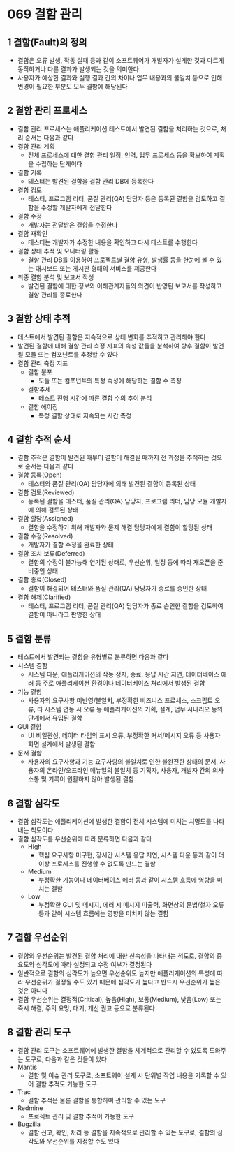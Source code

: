 # 069 결함 관리

## 1 결함(Fault)의 정의

- 결함은 오류 발생, 작동 실패 등과 같이 소프트웨어가 개발자가 설계한 것과 다르게 동작하거나 다른 결과가 발생되는 것을 의미한다
- 사용자가 예상한 결과와 실행 결과 간의 차이나 업무 내용과의 불일치 등으로 인해 변경이 필요한 부분도 모두 결함에 해당된다



## 2 결함 관리 프로세스

- 결함 관리 프로세스는 애플리케이션 테스트에서 발견된 결함을 처리하는 것으로, 처리 순서는 다음과 같다
- 결함 관리 계획
  - 전체 프로세스에 대한 결함 관리 일정, 인력, 업무 프로세스 등을 확보하여 계획을 수립하는 단계이다
- 결함 기록
  - 테스터는 발견된 결함을 결함 관리 DB에 등록한다
- 결함 검토
  - 테스터, 프로그램 리더, 품질 관리(QA) 담당자 등은 등록된 결함을 검토하고 결함을 수정할 개발자에게 전달한다
- 결함 수정
  - 개발자는 전달받은 결함을 수정한다
- 결함 재확인
  - 테스터는 개발자가 수정한 내용을 확인하고 다시 테스트를 수행한다
- 결함 상태 추적 및 모니터링 활동
  - 결함 관리 DB를 이용하여 프로젝트별 결함 유형, 발생률 등을 한눈에 볼 수 있는 대시보드 또는 게시판 형태의 서비스를 제공한다
- 최종 결함 분석 및 보고서 작성
  - 발견된 결함에 대한 정보와 이해관계자들의 의견이 반영된 보고서를 작성하고 결함 관리를 종료한다



## 3 결함 상태 추적

- 테스트에서 발견된 결함은 지속적으로 상태 변화를 추적하고 관리해야 한다
- 발견된 결함에 대해 결함 관리 측정 지표의 속성 값들을 분석하여 향후 결함이 발견될 모듈 또는 컴포넌트를 추정할 수 있다
- 결함 관리 측정 지표
  - 결함 분포
    - 모듈 또는 컴포넌트의 특정 속성에 해당하는 결함 수 측정
  - 결함추세
    - 테스트 진행 시간에 따른 결함 수의 추이 분석
  - 결함 에이징
    - 특정 결함 상태로 지속되는 시간 측정



## 4 결함 추적 순서

- 결함 추적은 결함이 발견된 때부터 결함이 해결될 때까지 전 과정을 추적하는 것으로 순서는 다음과 같다
- 결함 등록(Open)
  - 테스터와 품질 관리(QA) 담당자에 의해 발견된 결함이 등록된 상태
- 결함 검토(Reviewed)
  - 등록된 결함을 테스터, 품질 관리(QA) 담당자, 프로그램 리더, 담당 모듈 개발자에 의해 검토된 상태
- 결함 할당(Assigned)
  - 결함을 수정하기 위해 개발자와 문제 해결 담당자에게 결함이 할당된 상태
- 결함 수정(Resolved)
  - 개발자가 결함 수정을 완료한 상태
- 결함 조치 보류(Deferred)
  - 결함의 수정이 불가능해 연기된 상태로, 우선순위, 일정 등에 따라 재오픈을 준비중인 상태
- 결함 종료(Closed)
  - 결함이 해결되어 테스터와 품질 관리(QA) 담당자가 종료를 승인한 상태
- 결함 해제(Clarified)
  - 테스터, 프로그램 리더, 품질 관리(QA) 담당자가 종료 슨인한 결함을 검토하여 결함이 아니라고 판명한 상태



## 5 결함 분류

- 테스트에서 발견되는 결함을 유형별로 분류하면 다음과 같다
- 시스템 결함
  - 시스템 다운, 애플리케이션의 작동 정지, 종료, 응답 시간 지연, 데이터베이스 에러 등 주로 애플리케이션 환경이나 데이터베이스 처리에서 발생된 결함
- 기능 결함
  - 사용자의 요구사항 미반영/불일치, 부정확한 비즈니스 프로세스, 스크립트 오류, 타 시스템 연동 시 오류 등 애플리케이션의 기획, 설계, 업무 시나리오 등의 단계에서 유입된 결함
- GUI 결함
  - UI 비일관성, 데이터 타입의 표시 오류, 부정확한 커서/메시지 오류 등 사용자 화면 설계에서 발생된 결함
- 문서 결함
  - 사용자의 요구사항과 기능 요구사항의 불일치로 인한 불완전한 상태의 문서, 사용자의 온라인/오프라인 매뉴얼의 불일치 등 기획자, 사용자, 개발자 간의 의사소통 및 기록이 원활하지 않아 발생된 결함



## 6 결함 심각도

- 결함 심각도는 애플리케이션에 발생한 결함이 전체 시스템에 미치는 치명도를 나타내는 척도이다
- 결함 심각도를 우선순위에 따라 분류하면 다음과 같다
  - High
    - 핵심 요구사항 미구현, 장시간 시스템 응답 지연, 시스템 다운 등과 같이 더 이상 프로세스를 진행할 수 없도록 만드는 결함
  - Medium
    - 부정확한 기능이나 데이터베이스 에러 등과 같이 시스템 흐름에 영향을 미치는 결함
  - Low
    - 부정확한 GUI 및 메시지, 에러 시 메시지 미출력, 화면상의 문법/철자 오류 등과 같이 시스템 흐름에는 영향을 미치지 않는 결함



## 7 결함 우선순위

- 결함의 우선순위는 발견된 결함 처리에 대한 신속성을 나타내는 척도로, 결함의 중요도와 심각도에 따라 설정되고 수정 여부가 결정된다
- 일반적으로 결함의 심각도가 높으면 우선순위도 높지만 애플리케이션의 특성에 따라 우선순위가 결정될 수도 있기 때문에 심각도가 높다고 반드시 우선순위가 높은 것은 아니다
- 결함 우선순위는 결정적(Critical), 높음(High), 보통(Medium), 낮음(Low) 또는 즉시 해결, 주의 요망, 대기, 개선 권고 등으로 분류된다



## 8 결함 관리 도구

- 결함 관리 도구는 소프트웨어에 발생한 결함을 체계적으로 관리할 수 있도록 도와주는 도구로, 다음과 같은 것들이 있다
- Mantis
  - 결함 및 이슈 관리 도구로, 소프트웨어 설계 시 단위별 작업 내용을 기록할 수 있어 결함 추적도 가능한 도구
- Trac
  - 결함 추적은 물론 결함을 통합하여 관리할 수 있는 도구
- Redmine
  - 프로젝트 관리 및 결함 추적이 가능한 도구
- Bugzilla
  - 결함 신고, 확인, 처리 등 결함을 지속적으로 관리할 수 있는 도구로, 결함의 심각도와 우선순위를 지정할 수도 있다
